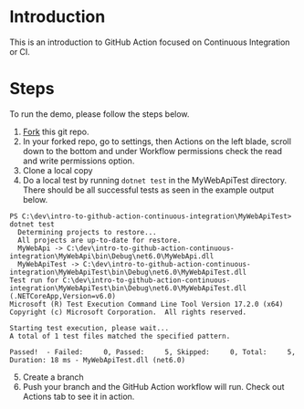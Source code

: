 # Introduction
This is an introduction to GitHub Action focused on Continuous Integration or CI.

# Steps
To run the demo, please follow the steps below.

1. [Fork](https://docs.github.com/en/get-started/quickstart/fork-a-repo) this git repo.
2. In your forked repo, go to settings, then Actions on the left blade, scroll down to the bottom and under Workflow permissions check the read and write permissions option.
3. Clone a local copy
4. Do a local test by running ```dotnet test``` in the MyWebApiTest directory. There should be all successful tests as seen in the example output below.
```
PS C:\dev\intro-to-github-action-continuous-integration\MyWebApiTest> dotnet test
  Determining projects to restore...
  All projects are up-to-date for restore.
  MyWebApi -> C:\dev\intro-to-github-action-continuous-integration\MyWebApi\bin\Debug\net6.0\MyWebApi.dll
  MyWebApiTest -> C:\dev\intro-to-github-action-continuous-integration\MyWebApiTest\bin\Debug\net6.0\MyWebApiTest.dll
Test run for C:\dev\intro-to-github-action-continuous-integration\MyWebApiTest\bin\Debug\net6.0\MyWebApiTest.dll (.NETCoreApp,Version=v6.0)
Microsoft (R) Test Execution Command Line Tool Version 17.2.0 (x64)
Copyright (c) Microsoft Corporation.  All rights reserved.

Starting test execution, please wait...
A total of 1 test files matched the specified pattern.

Passed!  - Failed:     0, Passed:     5, Skipped:     0, Total:     5, Duration: 18 ms - MyWebApiTest.dll (net6.0)
```
5. Create a branch
6. Push your branch and the GitHub Action workflow will run. Check out Actions tab to see it in action.
